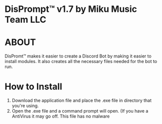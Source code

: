# DisPrompt™️ v1.7 by Miku Music Team LLC

# ABOUT 
DisPromt™️ makes it easier to create a Discord Bot by making it easier to install modules. It also creates all the necessary files needed for the bot to run.

# How to Install
 1. Download the application file and place the .exe file in directory that you're using.
 2. Open the .exe file and a command prompt will open. (If you have a AntiVirus it may go off. This file has no malware
